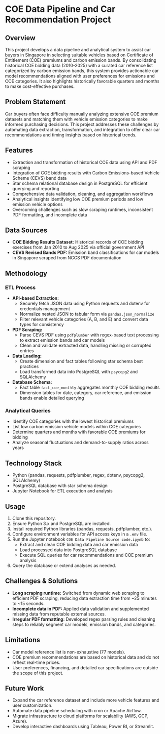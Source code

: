 # COE Data Pipeline and Car Recommendation Project

## Overview
This project develops a data pipeline and analytical system to assist car buyers in Singapore in selecting suitable vehicles based on Certificate of Entitlement (COE) premiums and carbon emission bands. By consolidating historical COE bidding data (2010-2025) with a curated car reference list categorized by carbon emission bands, this system provides actionable car model recommendations aligned with user preferences for emissions and COE categories. It also highlights historically favorable quarters and months to make cost-effective purchases.

## Problem Statement
Car buyers often face difficulty manually analyzing extensive COE premium datasets and matching them with vehicle emission categories to make informed purchasing decisions. This project addresses these challenges by automating data extraction, transformation, and integration to offer clear car recommendations and timing insights based on historical trends.

## Features
- Extraction and transformation of historical COE data using API and PDF scraping
- Integration of COE bidding results with Carbon Emissions-based Vehicle Scheme (CEVS) band data
- Star schema relational database design in PostgreSQL for efficient querying and reporting
- Comprehensive data validation, cleaning, and aggregation workflows
- Analytical insights identifying low COE premium periods and low emission vehicle options
- Overcoming challenges such as slow scraping runtimes, inconsistent PDF formatting, and incomplete data

## Data Sources
- **COE Bidding Results Dataset:** Historical records of COE bidding exercises from Jan 2010 to Aug 2025 via official government API
- **CEVS Revised Bands PDF:** Emission band classifications for car models in Singapore scraped from NCCS PDF documentation

## Methodology
### ETL Process
- **API-based Extraction:** 
  - Securely fetch JSON data using Python requests and dotenv for credentials management
  - Normalize nested JSON to tabular form via `pandas.json_normalize`
  - Filter relevant vehicle categories (A, B, and E) and convert data types for consistency
- **PDF Scraping:** 
  - Parse CEVS PDF using `pdfplumber` with regex-based text processing to extract emission bands and car models
  - Clean and validate extracted data, handling missing or corrupted entries
- **Data Loading:** 
  - Create dimension and fact tables following star schema best practices
  - Load transformed data into PostgreSQL with `psycopg2` and SQLAlchemy
- **Database Schema:** 
  - Fact table `fact_coe_monthly` aggregates monthly COE bidding results
  - Dimension tables for date, category, car reference, and emission bands enable detailed querying

### Analytical Queries
- Identify COE categories with the lowest historical premiums
- List low carbon emission vehicle models within COE categories
- Determine quarters and months with favorable COE premiums for bidding
- Analyze seasonal fluctuations and demand-to-supply ratios across years

## Technology Stack
- Python (pandas, requests, pdfplumber, regex, dotenv, psycopg2, SQLAlchemy)
- PostgreSQL database with star schema design
- Jupyter Notebook for ETL execution and analysis

## Usage
1. Clone this repository.
2. Ensure Python 3.x and PostgreSQL are installed.
3. Install required Python libraries (pandas, requests, pdfplumber, etc.).
4. Configure environment variables for API access keys in a `.env` file.
5. Run the Jupyter notebook `COE Data Pipeline Source code.ipynb` to:
   - Extract and clean COE bidding data and car emission data
   - Load processed data into PostgreSQL database
   - Execute SQL queries for car recommendations and COE premium analysis
6. Query the database or extend analyses as needed.

## Challenges & Solutions
- **Long scraping runtime:** Switched from dynamic web scraping to efficient PDF scraping, reducing data extraction time from ~25 minutes to ~15 seconds.
- **Incomplete data in PDF:** Applied data validation and supplemented missing data from reputable external sources.
- **Irregular PDF formatting:** Developed regex parsing rules and cleaning steps to reliably segment car models, emission bands, and categories.

## Limitations
- Car model reference list is non-exhaustive (77 models).
- COE premium recommendations are based on historical data and do not reflect real-time prices.
- User preferences, financing, and detailed car specifications are outside the scope of this project.

## Future Work
- Expand the car reference dataset and include more vehicle features and user customization.
- Automate data pipeline scheduling with cron or Apache Airflow.
- Migrate infrastructure to cloud platforms for scalability (AWS, GCP, Azure).
- Develop interactive dashboards using Tableau, Power BI, or Streamlit.


```python

```
